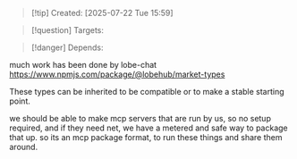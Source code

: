 
>[!tip] Created: [2025-07-22 Tue 15:59]

>[!question] Targets: 

>[!danger] Depends: 

much work has been done by lobe-chat https://www.npmjs.com/package/@lobehub/market-types

These types can be inherited to be compatible or to make a stable starting point.

we should be able to make mcp servers that are run by us, so no setup required, and if they need net, we have a metered and safe way to package that up.  so its an mcp package format, to run these things and share them around.